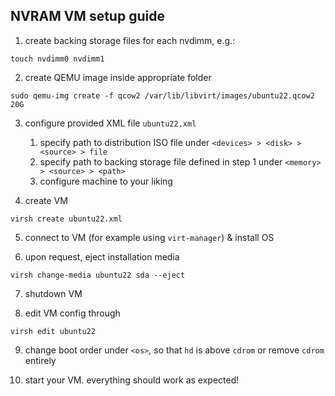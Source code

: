 ## NVRAM VM setup guide

1. create backing storage files for each nvdimm, e.g.: 
```console
touch nvdimm0 nvdimm1
```

2. create QEMU image inside appropriate folder
```console
sudo qemu-img create -f qcow2 /var/lib/libvirt/images/ubuntu22.qcow2  20G
```

3. configure provided XML file `ubuntu22.xml`
   1. specify path to distribution ISO file under `<devices> > <disk> > <source> > file`
   2. specify path to backing storage file defined in step 1 under `<memory> > <source> > <path>`
   3. configure machine to your liking

4. create VM
```console
virsh create ubuntu22.xml
```

5. connect to VM (for example using `virt-manager`) & install OS

6. upon request, eject installation media
```console
virsh change-media ubuntu22 sda --eject
```

7. shutdown VM

8. edit VM config through
```console
virsh edit ubuntu22
```

9. change boot order under `<os>`, so that `hd` is above `cdrom` or remove `cdrom` entirely

10. start your VM. everything should work as expected!